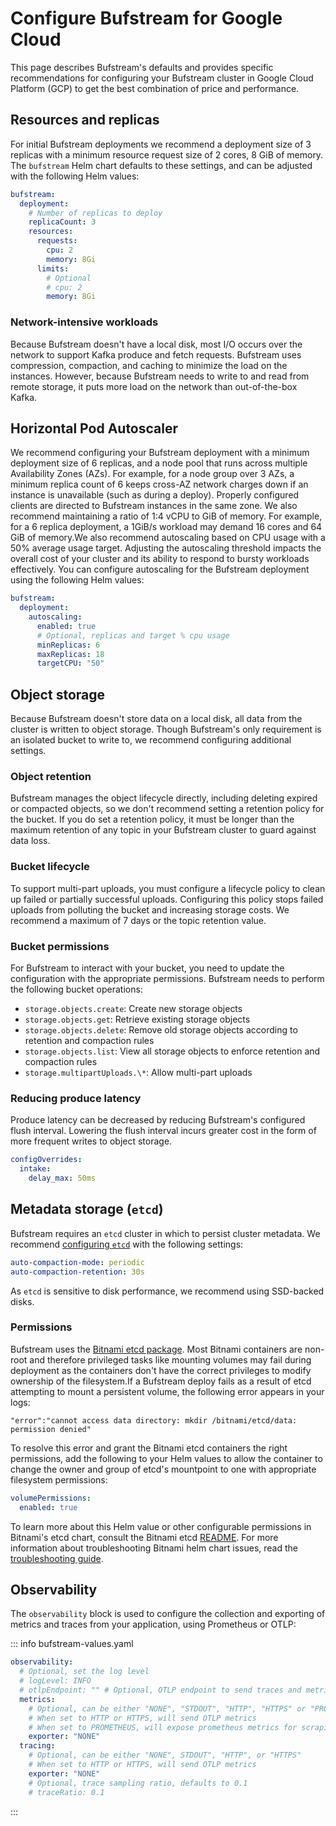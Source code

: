 # Configure Bufstream for Google Cloud

This page describes Bufstream's defaults and provides specific recommendations for configuring your Bufstream cluster in Google Cloud Platform (GCP) to get the best combination of price and performance.

## Resources and replicas

For initial Bufstream deployments we recommend a deployment size of 3 replicas with a minimum resource request size of 2 cores, 8 GiB of memory. The `bufstream` Helm chart defaults to these settings, and can be adjusted with the following Helm values:

```yaml
bufstream:
  deployment:
    # Number of replicas to deploy
    replicaCount: 3
    resources:
      requests:
        cpu: 2
        memory: 8Gi
      limits:
        # Optional
        # cpu: 2
        memory: 8Gi
```

### Network-intensive workloads

Because Bufstream doesn't have a local disk, most I/O occurs over the network to support Kafka produce and fetch requests. Bufstream uses compression, compaction, and caching to minimize the load on the instances. However, because Bufstream needs to write to and read from remote storage, it puts more load on the network than out-of-the-box Kafka.

## Horizontal Pod Autoscaler

We recommend configuring your Bufstream deployment with a minimum deployment size of 6 replicas, and a node pool that runs across multiple Availability Zones (AZs). For example, for a node group over 3 AZs, a minimum replica count of 6 keeps cross-AZ network charges down if an instance is unavailable (such as during a deploy). Properly configured clients are directed to Bufstream instances in the same zone. We also recommend maintaining a ratio of 1:4 vCPU to GiB of memory. For example, for a 6 replica deployment, a 1GiB/s workload may demand 16 cores and 64 GiB of memory.We also recommend autoscaling based on CPU usage with a 50% average usage target. Adjusting the autoscaling threshold impacts the overall cost of your cluster and its ability to respond to bursty workloads effectively. You can configure autoscaling for the Bufstream deployment using the following Helm values:

```yaml
bufstream:
  deployment:
    autoscaling:
      enabled: true
      # Optional, replicas and target % cpu usage
      minReplicas: 6
      maxReplicas: 18
      targetCPU: "50"
```

## Object storage

Because Bufstream doesn't store data on a local disk, all data from the cluster is written to object storage. Though Bufstream's only requirement is an isolated bucket to write to, we recommend configuring additional settings.

### Object retention

Bufstream manages the object lifecycle directly, including deleting expired or compacted objects, so we don't recommend setting a retention policy for the bucket. If you do set a retention policy, it must be longer than the maximum retention of any topic in your Bufstream cluster to guard against data loss.

### Bucket lifecycle

To support multi-part uploads, you must configure a lifecycle policy to clean up failed or partially successful uploads. Configuring this policy stops failed uploads from polluting the bucket and increasing storage costs. We recommend a maximum of 7 days or the topic retention value.

### Bucket permissions

For Bufstream to interact with your bucket, you need to update the configuration with the appropriate permissions. Bufstream needs to perform the following bucket operations:

- `storage.objects.create`: Create new storage objects
- `storage.objects.get`: Retrieve existing storage objects
- `storage.objects.delete`: Remove old storage objects according to retention and compaction rules
- `storage.objects.list`: View all storage objects to enforce retention and compaction rules
- `storage.multipartUploads.\*`: Allow multi-part uploads

### Reducing produce latency

Produce latency can be decreased by reducing Bufstream's configured flush interval. Lowering the flush interval incurs greater cost in the form of more frequent writes to object storage.

```yaml
configOverrides:
  intake:
    delay_max: 50ms
```

## Metadata storage (`etcd`)

Bufstream requires an `etcd` cluster in which to persist cluster metadata. We recommend [configuring `etcd`](https://etcd.io/docs/v3.5/op-guide/configuration/) with the following settings:

```yaml
auto-compaction-mode: periodic
auto-compaction-retention: 30s
```

As `etcd` is sensitive to disk performance, we recommend using SSD-backed disks.

### Permissions

Bufstream uses the [Bitnami etcd package](https://bitnami.com/stack/etcd/helm). Most Bitnami containers are non-root and therefore privileged tasks like mounting volumes may fail during deployment as the containers don't have the correct privileges to modify ownership of the filesystem.If a Bufstream deploy fails as a result of etcd attempting to mount a persistent volume, the following error appears in your logs:

```text
"error":"cannot access data directory: mkdir /bitnami/etcd/data: permission denied"
```

To resolve this error and grant the Bitnami etcd containers the right permissions, add the following to your Helm values to allow the container to change the owner and group of etcd's mountpoint to one with appropriate filesystem permissions:

```yaml
volumePermissions:
  enabled: true
```

To learn more about this Helm value or other configurable permissions in Bitnami's etcd chart, consult the Bitnami etcd [README](https://github.com/bitnami/charts/tree/main/bitnami/etcd#bitnami-package-for-etcd). For more information about troubleshooting Bitnami helm chart issues, read the [troubleshooting guide](https://docs.bitnami.com/general/how-to/troubleshoot-helm-chart-issues/).

## Observability

The `observability` block is used to configure the collection and exporting of metrics and traces from your application, using Prometheus or OTLP:

::: info bufstream-values.yaml

```yaml
observability:
  # Optional, set the log level
  # logLevel: INFO
  # otlpEndpoint: "" # Optional, OTLP endpoint to send traces and metrics to
  metrics:
    # Optional, can be either "NONE", "STDOUT", "HTTP", "HTTPS" or "PROMETHEUS"
    # When set to HTTP or HTTPS, will send OTLP metrics
    # When set to PROMETHEUS, will expose prometheus metrics for scraping on port 9090 under /metrics
    exporter: "NONE"
  tracing:
    # Optional, can be either "NONE", STDOUT", "HTTP", or "HTTPS"
    # When set to HTTP or HTTPS, will send OTLP metrics
    exporter: "NONE"
    # Optional, trace sampling ratio, defaults to 0.1
    # traceRatio: 0.1
```

:::
